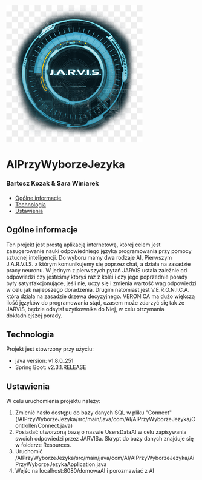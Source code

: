 ![Logo](./src/main/resources/jarvis.jpg)

# AIPrzyWyborzeJezyka

### Bartosz Kozak & Sara Winiarek

####

* [Ogólne informacje](#Ogólne_informacje)
* [Technologia](#Technologia)
* [Ustawienia](#Ustawienia)


## Ogólne informacje
Ten projekt jest prostą aplikacją internetową, której celem jest zasugerowanie nauki odpowiedniego języka programowania przy pomocy sztucnej inteligencji. Do wyboru mamy dwa rodzaje AI, Pierwszym J.A.R.V.I.S. z którym komunikujemy się poprzez chat, a działa na zasadzie pracy neuronu. W jednym z pierwszych pytań JARVIS ustala zależnie od odpowiedzi czy jesteśmy któryś raz z kolei i czy jego poprzednie porady były satysfakcjonujące, jeśli nie, uczy się i zmienia wartość wag odpowiedzi w celu jak najlepszego doradzenia.
Drugim natomiast jest V.E.R.O.N.I.C.A. która działa na zasadzie drzewa decyzyjnego. VERONICA ma dużo większą ilość języków do programowania stąd, czasem może zdarzyć się tak że JARVIS, będzie odsyłał użytkownika do Niej, w celu otrzymania dokładniejszej porady.
	
## Technologia
Projekt jest stowrzony przy użyciu:
* java version: v1.8.0_251 
* Spring Boot:  v2.3.1.RELEASE

## Ustawienia
W celu uruchomienia projektu należy:

1. Zmienić hasło dostępu do bazy danych SQL w pliku "Connect" (/AIPrzyWyborzeJezyka/src/main/java/com/AI/AIPrzyWyborzeJezyka/Controller/Connect.java)
2. Posiadać utworzoną bazę o nazwie UsersDataAI w celu zapisywania swoich odpowiedzi przez JARVISa. Skrypt do bazy danych znajduje się w folderze Resources.
3. Uruchomić /AIPrzyWyborzeJezyka/src/main/java/com/AI/AIPrzyWyborzeJezyka/AiPrzyWyborzeJezykaApplication.java
4. Wejśc na localhost:8080/domowaAI i porozmawiać z AI


